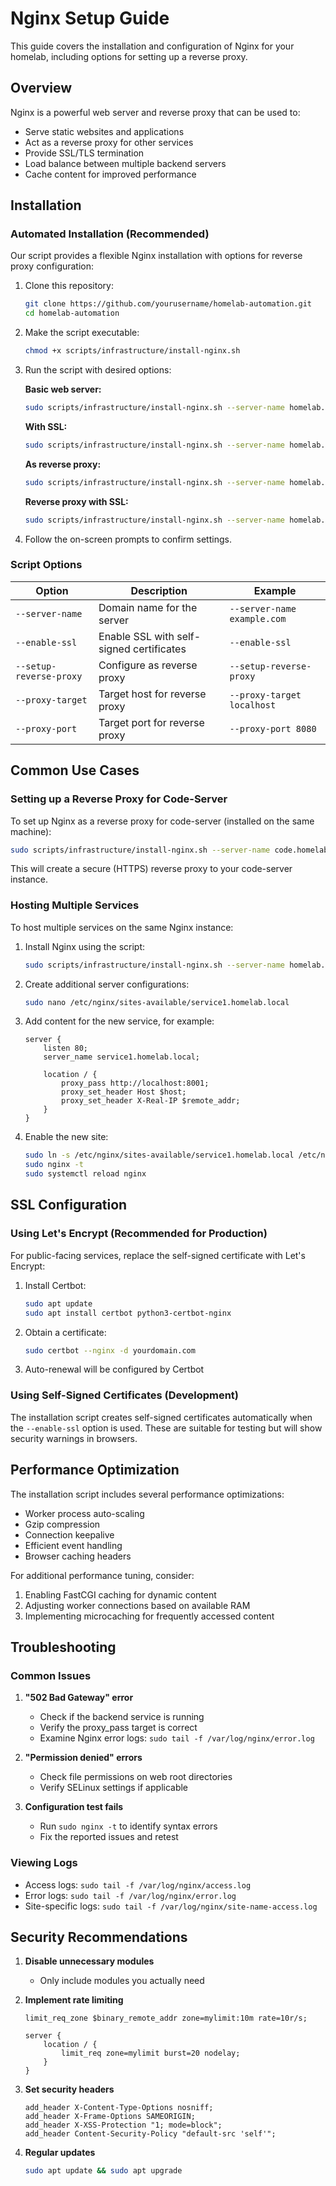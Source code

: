 # Nginx Setup Guide

This guide covers the installation and configuration of Nginx for your homelab, including options for setting up a reverse proxy.

## Overview

Nginx is a powerful web server and reverse proxy that can be used to:
- Serve static websites and applications
- Act as a reverse proxy for other services
- Provide SSL/TLS termination
- Load balance between multiple backend servers
- Cache content for improved performance

## Installation

### Automated Installation (Recommended)

Our script provides a flexible Nginx installation with options for reverse proxy configuration:

1. Clone this repository:
   ```bash
   git clone https://github.com/yourusername/homelab-automation.git
   cd homelab-automation
   ```

2. Make the script executable:
   ```bash
   chmod +x scripts/infrastructure/install-nginx.sh
   ```

3. Run the script with desired options:

   **Basic web server:**
   ```bash
   sudo scripts/infrastructure/install-nginx.sh --server-name homelab.local
   ```

   **With SSL:**
   ```bash
   sudo scripts/infrastructure/install-nginx.sh --server-name homelab.local --enable-ssl
   ```

   **As reverse proxy:**
   ```bash
   sudo scripts/infrastructure/install-nginx.sh --server-name homelab.local --setup-reverse-proxy --proxy-target localhost --proxy-port 8080
   ```

   **Reverse proxy with SSL:**
   ```bash
   sudo scripts/infrastructure/install-nginx.sh --server-name homelab.local --setup-reverse-proxy --proxy-target localhost --proxy-port 8080 --enable-ssl
   ```

4. Follow the on-screen prompts to confirm settings.

### Script Options

| Option | Description | Example |
|--------|-------------|---------|
| `--server-name` | Domain name for the server | `--server-name example.com` |
| `--enable-ssl` | Enable SSL with self-signed certificates | `--enable-ssl` |
| `--setup-reverse-proxy` | Configure as reverse proxy | `--setup-reverse-proxy` |
| `--proxy-target` | Target host for reverse proxy | `--proxy-target localhost` |
| `--proxy-port` | Target port for reverse proxy | `--proxy-port 8080` |

## Common Use Cases

### Setting up a Reverse Proxy for Code-Server

To set up Nginx as a reverse proxy for code-server (installed on the same machine):

```bash
sudo scripts/infrastructure/install-nginx.sh --server-name code.homelab.local --setup-reverse-proxy --proxy-target localhost --proxy-port 8080 --enable-ssl
```

This will create a secure (HTTPS) reverse proxy to your code-server instance.

### Hosting Multiple Services

To host multiple services on the same Nginx instance:

1. Install Nginx using the script:
   ```bash
   sudo scripts/infrastructure/install-nginx.sh --server-name homelab.local --enable-ssl
   ```

2. Create additional server configurations:
   ```bash
   sudo nano /etc/nginx/sites-available/service1.homelab.local
   ```

3. Add content for the new service, for example:
   ```nginx
   server {
       listen 80;
       server_name service1.homelab.local;
       
       location / {
           proxy_pass http://localhost:8001;
           proxy_set_header Host $host;
           proxy_set_header X-Real-IP $remote_addr;
       }
   }
   ```

4. Enable the new site:
   ```bash
   sudo ln -s /etc/nginx/sites-available/service1.homelab.local /etc/nginx/sites-enabled/
   sudo nginx -t
   sudo systemctl reload nginx
   ```

## SSL Configuration

### Using Let's Encrypt (Recommended for Production)

For public-facing services, replace the self-signed certificate with Let's Encrypt:

1. Install Certbot:
   ```bash
   sudo apt update
   sudo apt install certbot python3-certbot-nginx
   ```

2. Obtain a certificate:
   ```bash
   sudo certbot --nginx -d yourdomain.com
   ```

3. Auto-renewal will be configured by Certbot

### Using Self-Signed Certificates (Development)

The installation script creates self-signed certificates automatically when the `--enable-ssl` option is used. These are suitable for testing but will show security warnings in browsers.

## Performance Optimization

The installation script includes several performance optimizations:

- Worker process auto-scaling
- Gzip compression
- Connection keepalive
- Efficient event handling
- Browser caching headers

For additional performance tuning, consider:

1. Enabling FastCGI caching for dynamic content
2. Adjusting worker connections based on available RAM
3. Implementing microcaching for frequently accessed content

## Troubleshooting

### Common Issues

1. **"502 Bad Gateway" error**
   - Check if the backend service is running
   - Verify the proxy_pass target is correct
   - Examine Nginx error logs: `sudo tail -f /var/log/nginx/error.log`

2. **"Permission denied" errors**
   - Check file permissions on web root directories
   - Verify SELinux settings if applicable

3. **Configuration test fails**
   - Run `sudo nginx -t` to identify syntax errors
   - Fix the reported issues and retest

### Viewing Logs

- Access logs: `sudo tail -f /var/log/nginx/access.log`
- Error logs: `sudo tail -f /var/log/nginx/error.log`
- Site-specific logs: `sudo tail -f /var/log/nginx/site-name-access.log`

## Security Recommendations

1. **Disable unnecessary modules**
   - Only include modules you actually need

2. **Implement rate limiting**
   ```nginx
   limit_req_zone $binary_remote_addr zone=mylimit:10m rate=10r/s;
   
   server {
       location / {
           limit_req zone=mylimit burst=20 nodelay;
       }
   }
   ```

3. **Set security headers**
   ```nginx
   add_header X-Content-Type-Options nosniff;
   add_header X-Frame-Options SAMEORIGIN;
   add_header X-XSS-Protection "1; mode=block";
   add_header Content-Security-Policy "default-src 'self'";
   ```

4. **Regular updates**
   ```bash
   sudo apt update && sudo apt upgrade
   ``` 